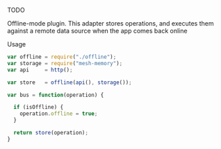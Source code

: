 TODO

Offline-mode plugin. This adapter stores operations, and executes them against a remote data source
when the app comes back online

Usage

```javascript
var offline = require("./offline");
var storage = require("mesh-memory");
var api     = http();

var store   = offline(api(), storage());

var bus = function(operation) {

  if (isOffline) {
    operation.offline = true;
  }

  return store(operation);
}

```
